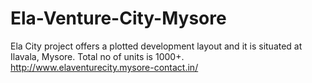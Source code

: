 # Ela-Venture-City-Mysore
Ela City project offers a plotted development layout and it is situated at Ilavala, Mysore. Total no of units is 1000+.     http://www.elaventurecity.mysore-contact.in/

